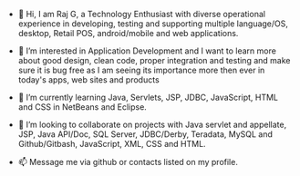 - 👋 Hi, I am Raj G, a Technology Enthusiast with diverse operational experience in developing, testing and supporting multiple language/OS, desktop, Retail POS, android/mobile and web applications.




- 👀 I’m interested in Application Development and I want to learn more about good design, clean code, proper integration and testing and make sure it is bug free as I am seeing its importance more then ever in today's apps, web sites and products





- 🌱 I’m currently learning Java, Servlets, JSP, JDBC, JavaScript, HTML and CSS in NetBeans and Eclipse.




- 💞️ I’m looking to collaborate on projects with Java servlet and appellate, JSP, Java API/Doc, SQL Server, JDBC/Derby, Teradata, MySQL and Github/Gitbash, JavaScript, XML, CSS and HTML.







- 📫 Message me via github or contacts listed on my profile.


<!---
rajivgiri513/rajivgiri513 is a ✨ special ✨ repository because its `README.md` (this file) appears on your GitHub profile.
You can click the Preview link to take a look at your changes.
--->

